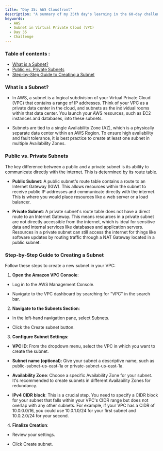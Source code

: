 ```yaml
---
title: "Day 35: AWS Cloudfront"
description: "A summary of my 35th day's learning in the 60-day challenge, covering basic concepts of Subnet in AWS Virtual Private Cloud (VPC)."
keywords:
  - AWS
  - Subnet in Virtual Private Cloud (VPC)
  - Day 35
  - Challenge
---
```


### Table of contents :
- [What is a Subnet?](#what-is-a-subnet)
- [Public vs. Private Subnets](#public-vs-private-subnets)
- [Step-by-Step Guide to Creating a Subnet](#step-by-step-guide-to-creating-a-subnet)


### What is a Subnet?
- In AWS, a subnet is a logical subdivision of your Virtual Private Cloud (VPC) that contains a range of IP addresses. Think of your VPC as a private data center in the cloud, and subnets as the individual rooms within that data center. You launch your AWS resources, such as EC2 instances and databases, into these subnets.

- Subnets are tied to a single Availability Zone (AZ), which is a physically separate data center within an AWS Region. To ensure high availability and fault tolerance, it is best practice to create at least one subnet in multiple Availability Zones.

### Public vs. Private Subnets
The key difference between a public and a private subnet is its ability to communicate directly with the internet. This is determined by its route table.

- **Public Subnet**: A public subnet's route table contains a route to an Internet Gateway (IGW). This allows resources within the subnet to receive public IP addresses and communicate directly with the internet. This is where you would place resources like a web server or a load balancer.

- **Private Subnet**: A private subnet's route table does not have a direct route to an Internet Gateway. This means resources in a private subnet are not directly accessible from the internet, which is ideal for sensitive data and internal services like databases and application servers. Resources in a private subnet can still access the internet for things like software updates by routing traffic through a NAT Gateway located in a public subnet.

### Step-by-Step Guide to Creating a Subnet
Follow these steps to create a new subnet in your VPC:

1. **Open the Amazon VPC Console**:

  - Log in to the AWS Management Console.

  - Navigate to the VPC dashboard by searching for "VPC" in the search bar.

2. **Navigate to the Subnets Section**:

  - In the left-hand navigation pane, select Subnets.

  - Click the Create subnet button.

3. **Configure Subnet Settings**:

  - **VPC ID**: From the dropdown menu, select the VPC in which you want to create the subnet.

  - **Subnet name (optional)**: Give your subnet a descriptive name, such as public-subnet-us-east-1a or private-subnet-us-east-1a.

  - **Availability Zone**: Choose a specific Availability Zone for your subnet. It's recommended to create subnets in different Availability Zones for redundancy.

  - **IPv4 CIDR block**: This is a crucial step. You need to specify a CIDR block for your subnet that falls within your VPC's CIDR range but does not overlap with any other subnets. For example, if your VPC has a CIDR of 10.0.0.0/16, you could use 10.0.1.0/24 for your first subnet and 10.0.2.0/24 for your second.

4. **Finalize Creation**:

  - Review your settings.

  - Click Create subnet.
